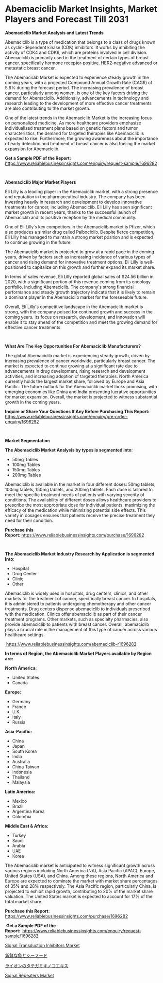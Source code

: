 <p><h1>Abemaciclib Market Insights, Market Players and Forecast Till 2031</h1></p><p><strong>Abemaciclib Market Analysis and Latest Trends</strong></p>
<p><p>Abemaciclib is a type of medication that belongs to a class of drugs known as cyclin-dependent kinase (CDK) inhibitors. It works by inhibiting the activity of CDK4 and CDK6, which are proteins involved in cell division. Abemaciclib is primarily used in the treatment of certain types of breast cancer, specifically hormone receptor-positive, HER2-negative advanced or metastatic breast cancer.</p><p>The Abemaciclib Market is expected to experience steady growth in the coming years, with a projected Compound Annual Growth Rate (CAGR) of 5.9% during the forecast period. The increasing prevalence of breast cancer, particularly among women, is one of the key factors driving the demand for Abemaciclib. Additionally, advancements in technology and research leading to the development of more effective cancer treatments are also contributing to the market growth.</p><p>One of the latest trends in the Abemaciclib Market is the increasing focus on personalized medicine. As more healthcare providers emphasize individualized treatment plans based on genetic factors and tumor characteristics, the demand for targeted therapies like Abemaciclib is expected to rise. Furthermore, the growing awareness about the importance of early detection and treatment of breast cancer is also fueling the market expansion for Abemaciclib.</p></p>
<p><strong>Get a Sample PDF of the Report:&nbsp;</strong> <a href="https://www.reliablebusinessinsights.com/enquiry/request-sample/1696282">https://www.reliablebusinessinsights.com/enquiry/request-sample/1696282</a></p>
<p>&nbsp;</p>
<p><strong>Abemaciclib Major Market Players</strong></p>
<p><p>Eli Lilly is a leading player in the Abemaciclib market, with a strong presence and reputation in the pharmaceutical industry. The company has been investing heavily in research and development to develop innovative treatments for cancer, including Abemaciclib. Eli Lilly has seen significant market growth in recent years, thanks to the successful launch of Abemaciclib and its positive reception by the medical community.</p><p>One of Eli Lilly's key competitors in the Abemaciclib market is Pfizer, which also produces a similar drug called Palbociclib. Despite fierce competition, Eli Lilly has managed to maintain a strong market position and is expected to continue growing in the future.</p><p>The Abemaciclib market is projected to grow at a rapid pace in the coming years, driven by factors such as increasing incidence of various types of cancer and rising demand for innovative treatment options. Eli Lilly is well-positioned to capitalize on this growth and further expand its market share.</p><p>In terms of sales revenue, Eli Lilly reported global sales of $24.56 billion in 2020, with a significant portion of this revenue coming from its oncology portfolio, including Abemaciclib. The company's strong financial performance and steady growth trajectory indicate that it is likely to remain a dominant player in the Abemaciclib market for the foreseeable future.</p><p>Overall, Eli Lilly's competitive landscape in the Abemaciclib market is strong, with the company poised for continued growth and success in the coming years. Its focus on research, development, and innovation will enable it to stay ahead of the competition and meet the growing demand for effective cancer treatments.</p></p>
<p>&nbsp;</p>
<p><strong>What Are The Key Opportunities For Abemaciclib Manufacturers?</strong></p>
<p><p>The global Abemaciclib market is experiencing steady growth, driven by increasing prevalence of cancer worldwide, particularly breast cancer. The market is expected to continue growing at a significant rate due to advancements in drug development, rising research and development activities, and increasing adoption of targeted therapies. North America currently holds the largest market share, followed by Europe and Asia Pacific. The future outlook for the Abemaciclib market looks promising, with emerging economies like China and India presenting lucrative opportunities for market expansion. Overall, the market is projected to witness substantial growth in the coming years.</p></p>
<p><strong>Inquire or Share Your Questions If Any Before Purchasing This Report:</strong> <a href="https://www.reliablebusinessinsights.com/enquiry/pre-order-enquiry/1696282">https://www.reliablebusinessinsights.com/enquiry/pre-order-enquiry/1696282</a></p>
<p>&nbsp;</p>
<p><strong>Market Segmentation</strong></p>
<p><strong>The Abemaciclib Market Analysis by types is segmented into:</strong></p>
<p><ul><li>50mg Tables</li><li>100mg Tables</li><li>150mg Tables</li><li>200mg Tables</li></ul></p>
<p><p>Abemaciclib is available in the market in four different doses: 50mg tablets, 100mg tablets, 150mg tablets, and 200mg tablets. Each dose is tailored to meet the specific treatment needs of patients with varying severity of conditions. The availability of different doses allows healthcare providers to prescribe the most appropriate dose for individual patients, maximizing the efficacy of the medication while minimizing potential side effects. This variety in dosages ensures that patients receive the precise treatment they need for their condition.</p></p>
<p><strong>Purchase this Report:&nbsp;</strong><a href="https://www.reliablebusinessinsights.com/purchase/1696282">https://www.reliablebusinessinsights.com/purchase/1696282</a></p>
<p>&nbsp;</p>
<p><strong>The Abemaciclib Market Industry Research by Application is segmented into:</strong></p>
<p><ul><li>Hospital</li><li>Drug Center</li><li>Clinic</li><li>Other</li></ul></p>
<p><p>Abemaciclib is widely used in hospitals, drug centers, clinics, and other markets for the treatment of cancer, specifically breast cancer. In hospitals, it is administered to patients undergoing chemotherapy and other cancer treatments. Drug centers dispense abemaciclib to individuals prescribed with the medication. Clinics offer abemaciclib as part of their cancer treatment programs. Other markets, such as specialty pharmacies, also provide abemaciclib to patients with breast cancer. Overall, abemaciclib plays a crucial role in the management of this type of cancer across various healthcare settings.</p></p>
<p><a href="https://www.reliablebusinessinsights.com/abemaciclib-r1696282">&nbsp;https://www.reliablebusinessinsights.com/abemaciclib-r1696282</a></p>
<p><strong>In terms of Region, the Abemaciclib Market Players available by Region are:</strong></p>
<p>
    <p> <strong> North America: </strong>
        <ul>
            <li>United States</li>
            <li>Canada</li>
        </ul>
        </p> 
    <p> <strong> Europe: </strong>
        <ul>
            <li>Germany</li>
            <li>France</li>
            <li>U.K.</li>
            <li>Italy</li>
            <li>Russia</li>
        </ul>
        </p> 
    <p> <strong> Asia-Pacific: </strong>
        <ul>
            <li>China</li>
            <li>Japan</li>
            <li>South Korea</li>
            <li>India</li>
            <li>Australia</li>
            <li>China Taiwan</li>
            <li>Indonesia</li>
            <li>Thailand</li>
            <li>Malaysia</li>
        </ul>
        </p> 
    <p> <strong> Latin America: </strong>
        <ul>
            <li>Mexico</li>
            <li>Brazil</li>
            <li>Argentina Korea</li>
            <li>Colombia</li>
        </ul>
        </p> 
    <p> <strong> Middle East & Africa: </strong>
        <ul>
            <li>Turkey</li>
            <li>Saudi</li>
            <li>Arabia</li>
            <li>UAE</li>
            <li>Korea</li>
        </ul>
    </p>
    </p>
<p><p>The Abemaciclib market is anticipated to witness significant growth across various regions including North America (NA), Asia Pacific (APAC), Europe, United States (USA), and China. Among these regions, North America and Europe are expected to dominate the market with market share percentages of 35% and 28% respectively. The Asia Pacific region, particularly China, is projected to exhibit rapid growth, contributing to 20% of the market share valuation. The United States market is expected to account for 17% of the total market share.</p></p>
<p><strong>Purchase this Report: </strong><a href="https://www.reliablebusinessinsights.com/purchase/1696282">https://www.reliablebusinessinsights.com/purchase/1696282</a></p>
<p>&nbsp;<strong>Get a Sample PDF of the Report:&nbsp;&nbsp;</strong><a href="https://www.reliablebusinessinsights.com/enquiry/request-sample/1696282">https://www.reliablebusinessinsights.com/enquiry/request-sample/1696282</a></p>
<p><strong></strong></p>
<p><p><a href="https://github.com/changoleonlaverguenzanoexiste/Market-Research-Report-List-4/blob/main/signal-transduction-inhibitors-market.md">Signal Transduction Inhibitors Market</a></p><p><a href="https://github.com/EstaSprer20231/Market-Research-Report-List-2/blob/main/4534008177429.md">新鮮な魚とシーフード</a></p><p><a href="https://github.com/vlcostes/Market-Research-Report-List-2/blob/main/8724887177428.md">ライオンのタテガミキノコエキス</a></p><p><a href="https://github.com/tamvrosiya/Market-Research-Report-List-5/blob/main/signal-repeaters-market.md">Signal Repeaters Market</a></p></p>